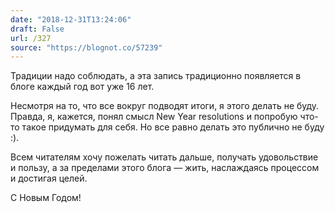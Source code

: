 ```yaml
---
date: "2018-12-31T13:24:06"
draft: False
url: /327
source: "https://blognot.co/57239"
---
```


Традиции надо соблюдать, а эта запись традиционно появляется в блоге каждый год вот уже 16 лет.

Несмотря на то, что все вокруг подводят итоги, я этого делать не буду. Правда, я, кажется, понял смысл New Year resolutions и попробую что-то такое придумать для себя. Но все равно делать это публично не буду :).

Всем читателям хочу пожелать читать дальше, получать удовольствие и пользу, а за пределами этого блога — жить, наслаждаясь процессом и достигая целей.

С Новым Годом!
